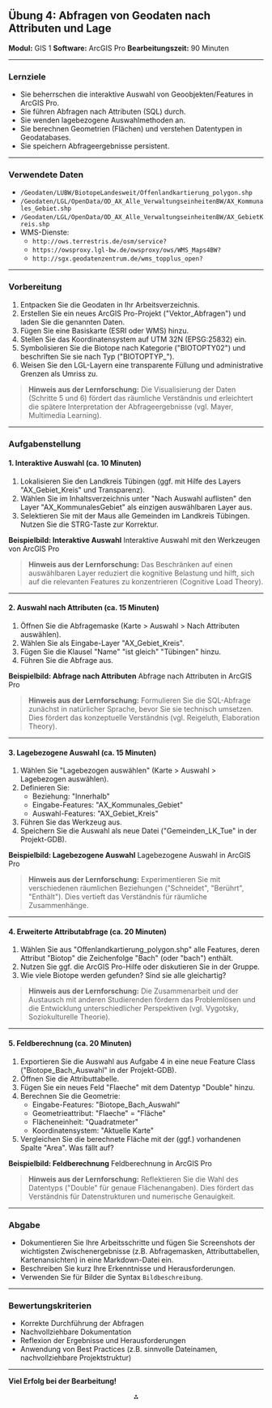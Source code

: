 ## Übung 4: Abfragen von Geodaten nach Attributen und Lage

**Modul:** GIS 1
**Software:** ArcGIS Pro
**Bearbeitungszeit:** 90 Minuten

---

### **Lernziele**

- Sie beherrschen die interaktive Auswahl von Geoobjekten/Features in ArcGIS Pro.
- Sie führen Abfragen nach Attributen (SQL) durch.
- Sie wenden lagebezogene Auswahlmethoden an.
- Sie berechnen Geometrien (Flächen) und verstehen Datentypen in Geodatabases.
- Sie speichern Abfrageergebnisse persistent.

---

### **Verwendete Daten**

- `/Geodaten/LUBW/BiotopeLandesweit/Offenlandkartierung_polygon.shp`
- `/Geodaten/LGL/OpenData/OD_AX_Alle_VerwaltungseinheitenBW/AX_Kommunales_Gebiet.shp`
- `/Geodaten/LGL/OpenData/OD_AX_Alle_VerwaltungseinheitenBW/AX_GebietKreis.shp`
- WMS-Dienste:
    - `http://ows.terrestris.de/osm/service?`
    - `https://owsproxy.lgl-bw.de/owsproxy/ows/WMS_Maps4BW?`
    - `http://sgx.geodatenzentrum.de/wms_topplus_open?`

---

### **Vorbereitung**

1. Entpacken Sie die Geodaten in Ihr Arbeitsverzeichnis.
2. Erstellen Sie ein neues ArcGIS Pro-Projekt ("Vektor\_Abfragen") und laden Sie die genannten Daten.
3. Fügen Sie eine Basiskarte (ESRI oder WMS) hinzu.
4. Stellen Sie das Koordinatensystem auf UTM 32N (EPSG:25832) ein.
5. Symbolisieren Sie die Biotope nach Kategorie ("BIOTOPTY02") und beschriften Sie sie nach Typ ("BIOTOPTYP\_").
6. Weisen Sie den LGL-Layern eine transparente Füllung und administrative Grenzen als Umriss zu.

> **Hinweis aus der Lernforschung:**
> Die Visualisierung der Daten (Schritte 5 und 6) fördert das räumliche Verständnis und erleichtert die spätere Interpretation der Abfrageergebnisse (vgl. Mayer, Multimedia Learning).

---

### **Aufgabenstellung**

#### **1. Interaktive Auswahl (ca. 10 Minuten)**

1. Lokalisieren Sie den Landkreis Tübingen (ggf. mit Hilfe des Layers "AX\_Gebiet\_Kreis" und Transparenz).
2. Wählen Sie im Inhaltsverzeichnis unter "Nach Auswahl auflisten" den Layer "AX\_KommunalesGebiet" als einzigen auswählbaren Layer aus.
3. Selektieren Sie mit der Maus alle Gemeinden im Landkreis Tübingen. Nutzen Sie die STRG-Taste zur Korrektur.

**Beispielbild: Interaktive Auswahl**
Interaktive Auswahl mit den Werkzeugen von ArcGIS Pro

> **Hinweis aus der Lernforschung:**
> Das Beschränken auf einen auswählbaren Layer reduziert die kognitive Belastung und hilft, sich auf die relevanten Features zu konzentrieren (Cognitive Load Theory).

---

#### **2. Auswahl nach Attributen (ca. 15 Minuten)**

1. Öffnen Sie die Abfragemaske (Karte > Auswahl > Nach Attributen auswählen).
2. Wählen Sie als Eingabe-Layer "AX\_Gebiet\_Kreis".
3. Fügen Sie die Klausel "Name" "ist gleich" "Tübingen" hinzu.
4. Führen Sie die Abfrage aus.

**Beispielbild: Abfrage nach Attributen**
Abfrage nach Attributen in ArcGIS Pro

> **Hinweis aus der Lernforschung:**
> Formulieren Sie die SQL-Abfrage zunächst in natürlicher Sprache, bevor Sie sie technisch umsetzen. Dies fördert das konzeptuelle Verständnis (vgl. Reigeluth, Elaboration Theory).

---

#### **3. Lagebezogene Auswahl (ca. 15 Minuten)**

1. Wählen Sie "Lagebezogen auswählen" (Karte > Auswahl > Lagebezogen auswählen).
2. Definieren Sie:
    - Beziehung: "Innerhalb"
    - Eingabe-Features: "AX\_Kommunales\_Gebiet"
    - Auswahl-Features: "AX\_Gebiet\_Kreis"
3. Führen Sie das Werkzeug aus.
4. Speichern Sie die Auswahl als neue Datei ("Gemeinden\_LK\_Tue" in der Projekt-GDB).

**Beispielbild: Lagebezogene Auswahl**
Lagebezogene Auswahl in ArcGIS Pro

> **Hinweis aus der Lernforschung:**
> Experimentieren Sie mit verschiedenen räumlichen Beziehungen ("Schneidet", "Berührt", "Enthält"). Dies vertieft das Verständnis für räumliche Zusammenhänge.

---

#### **4. Erweiterte Attributabfrage (ca. 20 Minuten)**

1. Wählen Sie aus "Offenlandkartierung\_polygon.shp" alle Features, deren Attribut "Biotop" die Zeichenfolge "Bach" (oder "bach") enthält.
2. Nutzen Sie ggf. die ArcGIS Pro-Hilfe oder diskutieren Sie in der Gruppe.
3. Wie viele Biotope werden gefunden? Sind sie alle gleichartig?

> **Hinweis aus der Lernforschung:**
> Die Zusammenarbeit und der Austausch mit anderen Studierenden fördern das Problemlösen und die Entwicklung unterschiedlicher Perspektiven (vgl. Vygotsky, Soziokulturelle Theorie).

---

#### **5. Feldberechnung (ca. 20 Minuten)**

1. Exportieren Sie die Auswahl aus Aufgabe 4 in eine neue Feature Class ("Biotope\_Bach\_Auswahl" in der Projekt-GDB).
2. Öffnen Sie die Attributtabelle.
3. Fügen Sie ein neues Feld "Flaeche" mit dem Datentyp "Double" hinzu.
4. Berechnen Sie die Geometrie:
    - Eingabe-Features: "Biotope\_Bach\_Auswahl"
    - Geometrieattribut: "Flaeche" = "Fläche"
    - Flächeneinheit: "Quadratmeter"
    - Koordinatensystem: "Aktuelle Karte"
5. Vergleichen Sie die berechnete Fläche mit der (ggf.) vorhandenen Spalte "Area". Was fällt auf?

**Beispielbild: Feldberechnung**
Feldberechnung in ArcGIS Pro

> **Hinweis aus der Lernforschung:**
> Reflektieren Sie die Wahl des Datentyps ("Double" für genaue Flächenangaben). Dies fördert das Verständnis für Datenstrukturen und numerische Genauigkeit.

---

### **Abgabe**

- Dokumentieren Sie Ihre Arbeitsschritte und fügen Sie Screenshots der wichtigsten Zwischenergebnisse (z.B. Abfragemasken, Attributtabellen, Kartenansichten) in eine Markdown-Datei ein.
- Beschreiben Sie kurz Ihre Erkenntnisse und Herausforderungen.
- Verwenden Sie für Bilder die Syntax `Bildbeschreibung`.

---

### **Bewertungskriterien**

- Korrekte Durchführung der Abfragen
- Nachvollziehbare Dokumentation
- Reflexion der Ergebnisse und Herausforderungen
- Anwendung von Best Practices (z.B. sinnvolle Dateinamen, nachvollziehbare Projektstruktur)

---

**Viel Erfolg bei der Bearbeitung!**

<div style="text-align: center">⁂</div>

[^1]: https://ppl-ai-file-upload.s3.amazonaws.com/web/direct-files/62194985/023c7126-2d9b-468a-829d-2a138c0e7671/U_M1_04_Abfragen_20240506.docx

